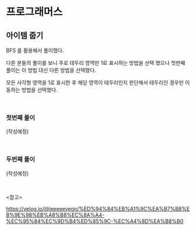 # 프로그래머스

## 아이템 줍기

BFS 를 활용해서 풀이했다.

다른 분들의 풀이를 보니 주로 테두리 영역만 1로 표시하는 방법을 선택 했으나 첫번째 풀이는 이 방법 대신 다른 방법을 선택했다.

모든 사각형 영역을 1로 표시한 후 해당 영역이 테두리인지 판단해서 테두리인 경우만 이동하는 방법을 선택했다.

<br>

### 첫번째 풀이

(작성예정)

<br>

### 두번째 풀이

(작성예정)

<br>

<참고>

https://velog.io/@leeeeeyeon/%ED%94%84%EB%A1%9C%EA%B7%B8%EB%9E%98%EB%A8%B8%EC%8A%A4-%EC%95%84%EC%9D%B4%ED%85%9C-%EC%A4%8D%EA%B8%B0

